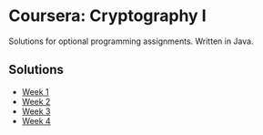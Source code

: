 # Coursera: Cryptography I

Solutions for optional programming assignments. Written in Java.

## Solutions
- [Week 1](https://github.com/vernjan/coursera-crypto/blob/master/src/main/java/cz/vernjan/Assignment1.java)
- [Week 2](https://github.com/vernjan/coursera-crypto/blob/master/src/main/java/cz/vernjan/Assignment2.java)
- [Week 3](https://github.com/vernjan/coursera-crypto/blob/master/src/main/java/cz/vernjan/Assignment3.java)
- [Week 4](https://github.com/vernjan/coursera-crypto/blob/master/src/main/java/cz/vernjan/Assignment4.java)
